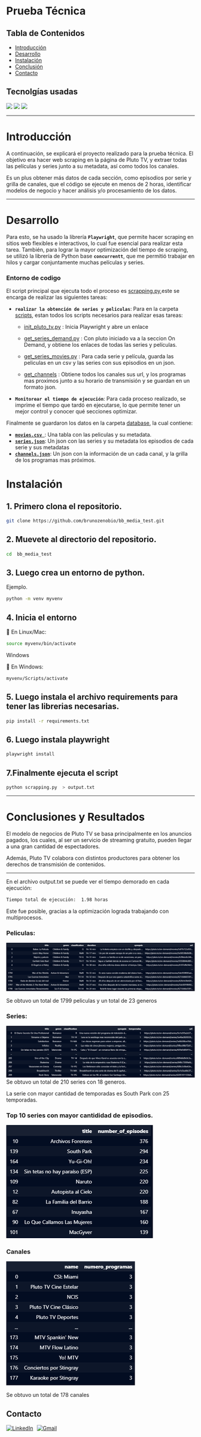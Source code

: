 

# Prueba Técnica 


## **Tabla de Contenidos**

- [Introducción](#introducción)
- [Desarrollo](#desarrollo)
- [Instalación](#instalación)
- [Conclusión](#conclusiones-y-resultados)
- [Contacto](#contacto)

## **Tecnolgías usadas**

![](https://img.shields.io/badge/Python-grey?style=for-the-badge&logo=python)
![](https://img.shields.io/badge/playwright%201.47.0-blue?style=for-the-badge)
![](https://img.shields.io/badge/pandas%202.2.3-blue?style=for-the-badge&logo=)




---

# Introducción

A continuación, se explicará el proyecto realizado para la prueba técnica. El objetivo era hacer web scraping en la página de Pluto TV, y extraer todas las películas y series junto a su metadata, así como todos los canales.

Es un plus obtener más datos de cada sección, como episodios por serie y grilla de canales, que el código se ejecute en menos de 2 horas, identificar modelos de negocio y hacer análisis y/o procesamiento de los datos.



---

# Desarrollo


Para esto, se ha usado la librería **`Playwright`**, que permite hacer scraping en sitios web flexibles e interactivos, lo cual fue esencial para realizar esta tarea. También, para lograr la mayor optimización del tiempo de scraping, se utilizó la librería de Python base **`concurrentt`**, que me permitió trabajar en hilos y cargar conjuntamente muchas películas y series.

### Entorno de codigo

El script principal que ejecuta todo el proceso es [scrapping.py](./scrapping.py),este se encarga de realizar las siguientes tareas:
- **`realizar la obtención de series y peliculas`**: Para en la carpeta [scripts](./scripts/), estan todos los scripts necesarios para realizar esas tareas:
    - [init_pluto_tv.py](./scripts/init_pluto_tv.py) : Inicia Playwright y abre un enlace
    - [get_series_demand.py](./scripts/get_on_demand.py) : Con pluto iniciado va a la seccion On Demand, y obtiene los enlaces de todas las series y películas.

    - [get_series_movies.py](./scripts/get_series_movies.py) : Para cada serie y película, guarda las peliculas en un csv y las series con sus episodios en un json.

    - [get_channels](./scripts/get_channels_programs.py.py) : Obtiene todos los canales sus url, y los programas mas proximos junto a su horario de transmisión y se guardan en un formato json.
- **`Monitorear el tiempo de ejecución`**:  Para cada proceso realizado, se imprime el tiempo que tardó en ejecutarse, lo que permite tener un mejor control y conocer qué secciones optimizar.





Finalmente se guardaron los datos en la carpeta [database](./database), la cual contiene:
- [**`movies.csv `**](./database/movies.csv): Una tabla con las peliculas y su metadata.
- [**`series.json`**](./database/series.json): Un json con las series y su metadata los episodios de cada serie y sus metadatas
- [**`channels.json`**](./database/channels.json): Un json con la información de un cada canal, y la grilla de los programas mas próximos.
#  Instalación

## 1. Primero clona el repositorio.
```bash
git clone https://github.com/brunozenobio/bb_media_test.git
```
## 2. Muevete al directorio del repositorio.

```bash
cd  bb_media_test
```
## 3. Luego crea un entorno de python.
Ejemplo.
```bash
python -m venv myvenv
```
## 4. Inicia el entorno

🔹 En Linux/Mac:
```bash
source myvenv/bin/activate
```
Windows

🔹 En Windows:
```bash
myvenv/Scripts/activate
```
## 5. Luego instala el archivo requirements para tener las librerias necesarias.
```bash
pip install -r requirements.txt
```
## 6. Luego instala playwright
```bash
playwright install
```
## 7.Finalmente ejecuta el script
```bash
python scrapping.py  > output.txt
```

---
# Conclusiones y Resultados

El modelo de negocios de Pluto TV se basa principalmente en los anuncios pagados, los cuales, al ser un servicio de streaming gratuito, pueden llegar a una gran cantidad de espectadores.

Además, Pluto TV colabora con distintos productores para obtener los derechos de transmisión de contenidos.

---
En el archivo output.txt se puede ver el tiempo demorado en cada ejecución:
```bash
Tiempo total de ejecución:  1.98 horas
```

Este fue posible, gracias a la optimización lograda trabajando con multiprocesos.

### Peliculas:
![](./images/movies.png)

Se obtuvo un total de 1799 peliculas y un total de 23 generos

### Series:
![](./images/series.png)
Se obtuvo un total de 210 series con 18 generos.

La serie con mayor cantidad de temporadas es South Park con 25 temporadas.

### Top 10 series con mayor cantididad de episodios.
![](./images/episodes.png)

### Canales
![](./images/channels.png)

Se obtuvo un total de 178 canales 




## Contacto

<div style="display: flex; align-items: center;">
  <a href="https://www.linkedin.com/in/brunozenobio/" style="margin-right: 10px;">
    <img src="https://cdn-icons-png.flaticon.com/512/174/174857.png" alt="LinkedIn" width="40" height="40">
  </a>
  <a href="mailto:brunozenobio4@gmail.com" style="margin-right: 10px;">
    <img src="https://cdn-icons-png.flaticon.com/512/281/281769.png" alt="Gmail" width="40" height="40">
  </a>
</div>
